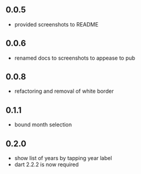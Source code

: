 ## 0.0.5
- provided screenshots to README
## 0.0.6
- renamed docs to screenshots to appease to pub
## 0.0.8
- refactoring and removal of white border 
## 0.1.1
- bound month selection
## 0.2.0
- show list of years by tapping year label
- dart 2.2.2 is now required
